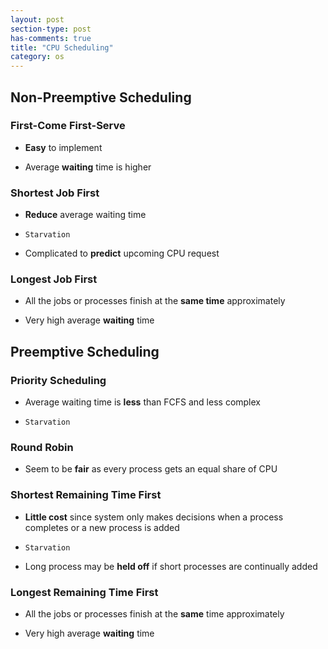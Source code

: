 ```yaml
---
layout: post
section-type: post
has-comments: true
title: "CPU Scheduling"
category: os
---
```


## Non-Preemptive Scheduling

### First-Come First-Serve

- **Easy** to implement

- Average **waiting** time is higher

### Shortest Job First

- **Reduce** average waiting time

- `Starvation`
- Complicated to **predict** upcoming CPU request

### Longest Job First

- All the jobs or processes finish at the **same time** approximately

- Very high average **waiting** time

## Preemptive Scheduling

### Priority Scheduling

- Average waiting time is **less** than FCFS and less complex

- `Starvation`

### Round Robin

- Seem to be **fair** as every process gets an equal share of CPU

### Shortest Remaining Time First

- **Little cost** since system only makes decisions when a process completes or a new process is added

- `Starvation`
- Long process may be **held off** if short processes are continually added

### Longest Remaining Time First

- All the jobs or processes finish at the **same** time approximately

- Very high average **waiting** time